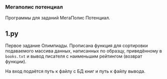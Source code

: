 ### Мегаполис потенциал

Программы для заданий МегаПолис Потенциал.

## 1.py
Первое задание Олимпиады. Прописана функция для сортировки подаваемого массива данных, написанных по образцу, приведённому в `books.txt` и вывод писателя с наименьшим рейтингом (возврат функции).

На вход подаётся путь к файлу с БД книг и путь к файлу вывода.
